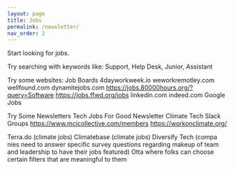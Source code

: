 ```yaml
---
layout: page
title: Jobs
permalink: /newsletter/
nav_order: 2
---
```


Start looking for jobs.

Try searching with keywords like: Support, Help Desk, Junior, Assistant

Try some websites:
Job Boards
4dayworkweek.io
weworkremotley.com
wellfound.com
dynamitejobs.com
https://jobs.80000hours.org/?query=Software
https://jobs.ffwd.org/jobs
linkedin.com
indeed.com
Google Jobs

Try Some Newsletters
Tech Jobs For Good Newsletter
Climate Tech Slack Groups 
https://www.mcjcollective.com/members 
https://workonclimate.org/

Terra.do (climate jobs)
Climatebase (climate jobs)
Diversify Tech (compa
nies need to answer specific survey questions regarding makeup of team and leadership to have their jobs featured)
Otta where folks can choose certain filters that are meaningful to them

